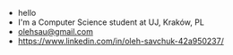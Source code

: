 - hello
- I'm a Computer Science student at UJ, Kraków, PL
- olehsau@gmail.com
- https://www.linkedin.com/in/oleh-savchuk-42a950237/
